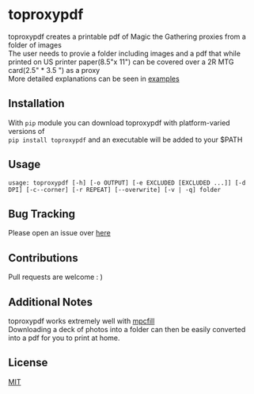 # toproxypdf

toproxypdf creates a printable pdf of Magic the Gathering proxies from a folder of images  
The user needs to provie a folder including images and a pdf that while printed on US printer paper(8.5"x 11") can be covered over a 2R MTG card(2.5" * 3.5 ") as a proxy  
More detailed explanations can be seen in [examples](./examples/README.md)

## Installation

With `pip` module you can download toproxypdf with platform-varied versions of  
`pip install toproxypdf`
and an executable will be added to your $PATH

## Usage

`usage: toproxypdf [-h] [-o OUTPUT] [-e EXCLUDED [EXCLUDED ...]] [-d DPI] [-c--corner] [-r REPEAT] [--overwrite] [-v | -q] folder`

## Bug Tracking

Please open an issue over [here](https://github.com/feimaomiao/toproxypdf/issues)

## Contributions

Pull requests are welcome : )  

## Additional Notes

toproxypdf works extremely well with [mpcfill](https://mpcfill.com/)  
Downloading a deck of photos into a folder can then be easily converted into a pdf for you to print at home.

## License

[MIT](https://choosealicense.com/licenses/mit/)
